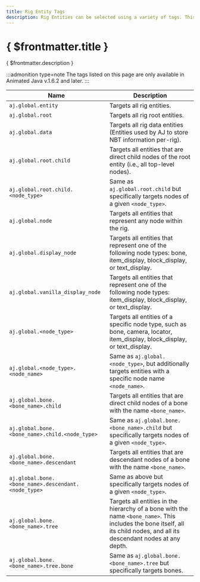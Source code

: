```yaml
---
title: Rig Entity Tags
description: Rig Entities can be selected using a variety of tags. This page lists all available tags and their descriptions.
---
```


# { $frontmatter.title }

{ $frontmatter.description }

:::admonition type=note
The tags listed on this page are only available in Animated Java v.1.6.2 and later.
:::

| Name                                                | Description                                                                                                                                                                 |
| --------------------------------------------------- | --------------------------------------------------------------------------------------------------------------------------------------------------------------------------- |
| `aj.global.entity`                                  | Targets all rig entities.                                                                                                                                                   |
| `aj.global.root`                                    | Targets all rig root entities.                                                                                                                                              |
| `aj.global.data`                                    | Targets all rig data entities (Entities used by AJ to store NBT information per-rig).                                                                                       |
| `aj.global.root.child`                              | Targets all entities that are direct child nodes of the root entity (i.e., all top-level nodes).                                                                            |
| `aj.global.root.child.<node_type>`                  | Same as `aj.global.root.child` but specifically targets nodes of a given `<node_type>`.                                                                                     |
| `aj.global.node`                                    | Targets all entities that represent any node within the rig.                                                                                                                |
| `aj.global.display_node`                            | Targets all entities that represent one of the following node types: bone, item_display, block_display, or text_display.                                                    |
| `aj.global.vanilla_display_node`                    | Targets all entities that represent one of the following node types: item_display, block_display, or text_display.                                                          |
| `aj.global.<node_type>`                             | Targets all entities of a specific node type, such as bone, camera, locator, item_display, block_display, or text_display.                                                  |
| `aj.global.<node_type>.<node_name>`                 | Same as `aj.global.<node_type>`, but additionally targets entities with a specific node name `<node_name>`.                                                                 |
| `aj.global.bone.<bone_name>.child`                  | Targets all entities that are direct child nodes of a bone with the name `<bone_name>`.                                                                                     |
| `aj.global.bone.<bone_name>.child.<node_type>`      | Same as `aj.global.bone.<bone_name>.child` but specifically targets nodes of a given `<node_type>`.                                                                         |
| `aj.global.bone.<bone_name>.descendant`             | Targets all entities that are descendant nodes of a bone with the name `<bone_name>`.                                                                                       |
| `aj.global.bone.<bone_name>.descendant.<node_type>` | Same as above but specifically targets nodes of a given `<node_type>`.                                                                                                      |
| `aj.global.bone.<bone_name>.tree`                   | Targets all entities in the hierarchy of a bone with the name `<bone_name>`. This includes the bone itself, all its child nodes, and all its descendant nodes at any depth. |
| `aj.global.bone.<bone_name>.tree.bone`              | Same as `aj.global.bone.<bone_name>.tree` but specifically targets bones.                                                                                                   |
